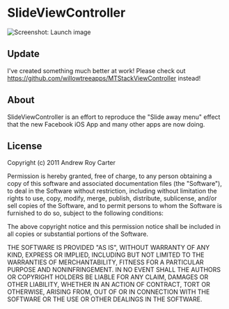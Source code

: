 SlideViewController
============

![Screenshot: Launch image](https://github.com/andrewroycarter/SlideViewController/raw/master/screenshot.png)

Update
------

I've created something much better at work! Please check out https://github.com/willowtreeapps/MTStackViewController instead!

About
-----

SlideViewController is an effort to reproduce the "Slide away menu" effect that the new Facebook iOS App and many other apps are now doing.

License
-------

Copyright (c) 2011 Andrew Roy Carter

Permission is hereby granted, free of charge, to any person obtaining a copy of this software and associated documentation files (the "Software"), to deal in the Software without restriction, including without limitation the rights to use, copy, modify, merge, publish, distribute, sublicense, and/or sell copies of the Software, and to permit persons to whom the Software is furnished to do so, subject to the following conditions:

The above copyright notice and this permission notice shall be included in all copies or substantial portions of the Software.

THE SOFTWARE IS PROVIDED "AS IS", WITHOUT WARRANTY OF ANY KIND, EXPRESS OR IMPLIED, INCLUDING BUT NOT LIMITED TO THE WARRANTIES OF MERCHANTABILITY, FITNESS FOR A PARTICULAR PURPOSE AND NONINFRINGEMENT. IN NO EVENT SHALL THE AUTHORS OR COPYRIGHT HOLDERS BE LIABLE FOR ANY CLAIM, DAMAGES OR OTHER LIABILITY, WHETHER IN AN ACTION OF CONTRACT, TORT OR OTHERWISE, ARISING FROM, OUT OF OR IN CONNECTION WITH THE SOFTWARE OR THE USE OR OTHER DEALINGS IN THE SOFTWARE.
